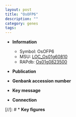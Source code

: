 ```yaml
---
layout: post
title: "OsOFP6"
description: ""
category: genes
tags: 
---
```


* **Information**  
    + Symbol: OsOFP6  
    + MSU: [LOC_Os01g60810](http://rice.uga.edu/cgi-bin/ORF_infopage.cgi?orf=LOC_Os01g60810)  
    + RAPdb: [Os01g0823500](http://rapdb.dna.affrc.go.jp/viewer/gbrowse_details/irgsp1?name=Os01g0823500)  

* **Publication**  

* **Genbank accession number**  

* **Key message**  

* **Connection**  

[//]: # * **Key figures**  


